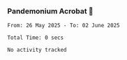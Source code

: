 ### Pandemonium Acrobat 🤸

<!--START_SECTION:waka-->

```all_time
From: 26 May 2025 - To: 02 June 2025

Total Time: 0 secs

No activity tracked
```

<!--END_SECTION:waka-->
